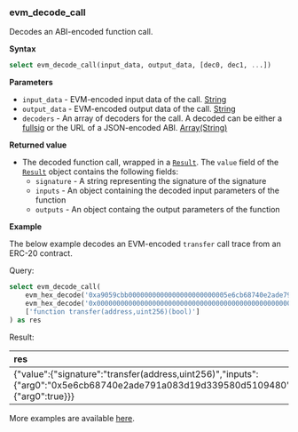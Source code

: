 ### evm_decode_call

Decodes an ABI-encoded function call.

**Syntax**

```sql
select evm_decode_call(input_data, output_data, [dec0, dec1, ...])
```

**Parameters**

- `input_data` - EVM-encoded input data of the call. [String](https://clickhouse.com/docs/en/sql-reference/data-types/string)
- `output_data` - EVM-encoded output data of the call. [String](https://clickhouse.com/docs/en/sql-reference/data-types/string)
- `decoders` - An array of decoders for the call. A decoded can be either a [fullsig](../evm_fullsig.md) or the URL of a JSON-encoded ABI. [Array(String)](https://clickhouse.com/docs/en/sql-reference/data-types/array)

**Returned value**

- The decoded function call, wrapped in a [`Result`](../error_handling.md).
  The `value` field of the [`Result`](../error_handling.md) object contains the following fields:
    - `signature` - A string representing the signature of the signature
    - `inputs` - An object containing the decoded input parameters of the function
    - `outputs` - An object containg the output parameters of the function

**Example**

The below example decodes an EVM-encoded `transfer` call trace from an ERC-20 contract.

Query:

```sql
select evm_decode_call(
	evm_hex_decode('0xa9059cbb0000000000000000000000005e6cb68740e2ade791a083d19d339580d510948000000000000000000000000000000000000000000000000000000000065d7c70'),
	evm_hex_decode('0x0000000000000000000000000000000000000000000000000000000000000001'),
	['function transfer(address,uint256)(bool)']
) as res
```

Result:

| res |
|:-|
| {"value":{"signature":"transfer(address,uint256)","inputs":{"arg0":"0x5e6cb68740e2ade791a083d19d339580d5109480","arg1":"106790000"},"outputs":{"arg0":true}}} |

More examples are available [here](../../examples/queries/evm_decode).